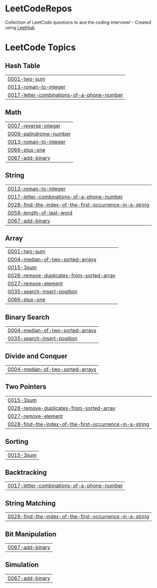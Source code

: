 # LeetCodeRepos
Collection of LeetCode questions to ace the coding interview! - Created using [LeetHub](https://github.com/QasimWani/LeetHub)

<!---LeetCode Topics Start-->
# LeetCode Topics
## Hash Table
|  |
| ------- |
| [0001-two-sum](https://github.com/0AhmetUzun/LeetCodeRepos/tree/master/0001-two-sum) |
| [0013-roman-to-integer](https://github.com/0AhmetUzun/LeetCodeRepos/tree/master/0013-roman-to-integer) |
| [0017-letter-combinations-of-a-phone-number](https://github.com/0AhmetUzun/LeetCodeRepos/tree/master/0017-letter-combinations-of-a-phone-number) |
## Math
|  |
| ------- |
| [0007-reverse-integer](https://github.com/0AhmetUzun/LeetCodeRepos/tree/master/0007-reverse-integer) |
| [0009-palindrome-number](https://github.com/0AhmetUzun/LeetCodeRepos/tree/master/0009-palindrome-number) |
| [0013-roman-to-integer](https://github.com/0AhmetUzun/LeetCodeRepos/tree/master/0013-roman-to-integer) |
| [0066-plus-one](https://github.com/0AhmetUzun/LeetCodeRepos/tree/master/0066-plus-one) |
| [0067-add-binary](https://github.com/0AhmetUzun/LeetCodeRepos/tree/master/0067-add-binary) |
## String
|  |
| ------- |
| [0013-roman-to-integer](https://github.com/0AhmetUzun/LeetCodeRepos/tree/master/0013-roman-to-integer) |
| [0017-letter-combinations-of-a-phone-number](https://github.com/0AhmetUzun/LeetCodeRepos/tree/master/0017-letter-combinations-of-a-phone-number) |
| [0028-find-the-index-of-the-first-occurrence-in-a-string](https://github.com/0AhmetUzun/LeetCodeRepos/tree/master/0028-find-the-index-of-the-first-occurrence-in-a-string) |
| [0058-length-of-last-word](https://github.com/0AhmetUzun/LeetCodeRepos/tree/master/0058-length-of-last-word) |
| [0067-add-binary](https://github.com/0AhmetUzun/LeetCodeRepos/tree/master/0067-add-binary) |
## Array
|  |
| ------- |
| [0001-two-sum](https://github.com/0AhmetUzun/LeetCodeRepos/tree/master/0001-two-sum) |
| [0004-median-of-two-sorted-arrays](https://github.com/0AhmetUzun/LeetCodeRepos/tree/master/0004-median-of-two-sorted-arrays) |
| [0015-3sum](https://github.com/0AhmetUzun/LeetCodeRepos/tree/master/0015-3sum) |
| [0026-remove-duplicates-from-sorted-array](https://github.com/0AhmetUzun/LeetCodeRepos/tree/master/0026-remove-duplicates-from-sorted-array) |
| [0027-remove-element](https://github.com/0AhmetUzun/LeetCodeRepos/tree/master/0027-remove-element) |
| [0035-search-insert-position](https://github.com/0AhmetUzun/LeetCodeRepos/tree/master/0035-search-insert-position) |
| [0066-plus-one](https://github.com/0AhmetUzun/LeetCodeRepos/tree/master/0066-plus-one) |
## Binary Search
|  |
| ------- |
| [0004-median-of-two-sorted-arrays](https://github.com/0AhmetUzun/LeetCodeRepos/tree/master/0004-median-of-two-sorted-arrays) |
| [0035-search-insert-position](https://github.com/0AhmetUzun/LeetCodeRepos/tree/master/0035-search-insert-position) |
## Divide and Conquer
|  |
| ------- |
| [0004-median-of-two-sorted-arrays](https://github.com/0AhmetUzun/LeetCodeRepos/tree/master/0004-median-of-two-sorted-arrays) |
## Two Pointers
|  |
| ------- |
| [0015-3sum](https://github.com/0AhmetUzun/LeetCodeRepos/tree/master/0015-3sum) |
| [0026-remove-duplicates-from-sorted-array](https://github.com/0AhmetUzun/LeetCodeRepos/tree/master/0026-remove-duplicates-from-sorted-array) |
| [0027-remove-element](https://github.com/0AhmetUzun/LeetCodeRepos/tree/master/0027-remove-element) |
| [0028-find-the-index-of-the-first-occurrence-in-a-string](https://github.com/0AhmetUzun/LeetCodeRepos/tree/master/0028-find-the-index-of-the-first-occurrence-in-a-string) |
## Sorting
|  |
| ------- |
| [0015-3sum](https://github.com/0AhmetUzun/LeetCodeRepos/tree/master/0015-3sum) |
## Backtracking
|  |
| ------- |
| [0017-letter-combinations-of-a-phone-number](https://github.com/0AhmetUzun/LeetCodeRepos/tree/master/0017-letter-combinations-of-a-phone-number) |
## String Matching
|  |
| ------- |
| [0028-find-the-index-of-the-first-occurrence-in-a-string](https://github.com/0AhmetUzun/LeetCodeRepos/tree/master/0028-find-the-index-of-the-first-occurrence-in-a-string) |
## Bit Manipulation
|  |
| ------- |
| [0067-add-binary](https://github.com/0AhmetUzun/LeetCodeRepos/tree/master/0067-add-binary) |
## Simulation
|  |
| ------- |
| [0067-add-binary](https://github.com/0AhmetUzun/LeetCodeRepos/tree/master/0067-add-binary) |
<!---LeetCode Topics End-->